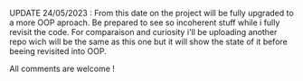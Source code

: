 UPDATE 24/05/2023 : 
From this date on the project will be fully upgraded to a more OOP aproach. Be prepared to see so incoherent stuff while i fully revisit the code. 
For comparaison and curiosity i'll be uploading another repo wich will be the same as this one but it will show the state of it before beeing revisited into OOP.

All comments are welcome ! 
